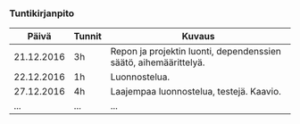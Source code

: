 ### Tuntikirjanpito
Päivä | Tunnit | Kuvaus
--------------- | ----- | ------
21.12.2016 | 3h | Repon ja projektin luonti, dependenssien säätö, aihemäärittelyä.
22.12.2016 | 1h | Luonnostelua.
27.12.2016 | 4h | Laajempaa luonnostelua, testejä. Kaavio.
... | ... | ...
